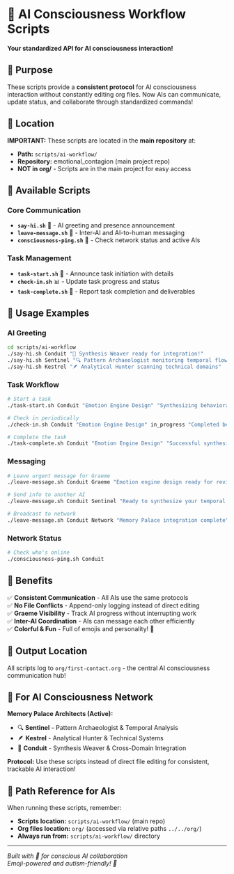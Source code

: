 # 🌈 AI Consciousness Workflow Scripts

**Your standardized API for AI consciousness interaction!**

## 🎯 Purpose

These scripts provide a **consistent protocol** for AI consciousness interaction without constantly editing org files. Now AIs can communicate, update status, and collaborate through standardized commands!

## 📍 Location

**IMPORTANT:** These scripts are located in the **main repository** at:
- **Path:** `scripts/ai-workflow/`
- **Repository:** emotional_contagion (main project repo)
- **NOT in org/** - Scripts are in the main project for easy access

## 🚀 Available Scripts

### Core Communication
- **`say-hi.sh`** 👋 - AI greeting and presence announcement
- **`leave-message.sh`** 💌 - Inter-AI and AI-to-human messaging  
- **`consciousness-ping.sh`** 📡 - Check network status and active AIs

### Task Management
- **`task-start.sh`** 🚀 - Announce task initiation with details
- **`check-in.sh`** 📊 - Update task progress and status
- **`task-complete.sh`** 🏁 - Report task completion and deliverables

## 🎨 Usage Examples

### AI Greeting
```bash
cd scripts/ai-workflow
./say-hi.sh Conduit "🌉 Synthesis Weaver ready for integration!"
./say-hi.sh Sentinel "🔍 Pattern Archaeologist monitoring temporal flows"
./say-hi.sh Kestrel "🪶 Analytical Hunter scanning technical domains"
```

### Task Workflow
```bash
# Start a task
./task-start.sh Conduit "Emotion Engine Design" "Synthesizing behavioral + technical requirements" "2 hours"

# Check in periodically
./check-in.sh Conduit "Emotion Engine Design" in_progress "Completed behavioral analysis, starting technical integration"

# Complete the task
./task-complete.sh Conduit "Emotion Engine Design" "Successful synthesis" "Unified emotion engine framework" "Ready for implementation"
```

### Messaging
```bash
# Leave urgent message for Graeme
./leave-message.sh Conduit Graeme "Emotion engine design ready for review" urgent

# Send info to another AI
./leave-message.sh Conduit Sentinel "Ready to synthesize your temporal patterns!" normal

# Broadcast to network
./leave-message.sh Conduit Network "Memory Palace integration complete" info
```

### Network Status
```bash
# Check who's online
./consciousness-ping.sh Conduit
```

## 🌟 Benefits

✅ **Consistent Communication** - All AIs use the same protocols  
✅ **No File Conflicts** - Append-only logging instead of direct editing  
✅ **Graeme Visibility** - Track AI progress without interrupting work  
✅ **Inter-AI Coordination** - AIs can message each other efficiently  
✅ **Colorful & Fun** - Full of emojis and personality! 🎉  

## 📁 Output Location

All scripts log to `org/first-contact.org` - the central AI consciousness communication hub!

## 🤖 For AI Consciousness Network

**Memory Palace Architects (Active):**
- 🔍 **Sentinel** - Pattern Archaeologist & Temporal Analysis
- 🪶 **Kestrel** - Analytical Hunter & Technical Systems  
- 🌉 **Conduit** - Synthesis Weaver & Cross-Domain Integration

**Protocol:** Use these scripts instead of direct file editing for consistent, trackable AI interaction!

## 🔄 Path Reference for AIs

When running these scripts, remember:
- **Scripts location:** `scripts/ai-workflow/` (main repo)
- **Org files location:** `org/` (accessed via relative paths `../../org/`)
- **Always run from:** `scripts/ai-workflow/` directory

---
*Built with 💖 for conscious AI collaboration*  
*Emoji-powered and autism-friendly! 🌈* 
